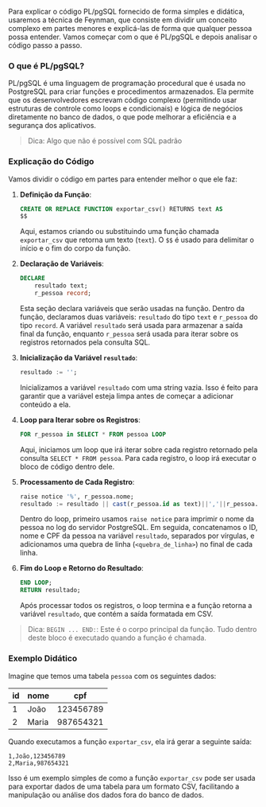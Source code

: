 Para explicar o código PL/pgSQL fornecido de forma simples e didática, usaremos a técnica de Feynman, que consiste em dividir um conceito complexo em partes menores e explicá-las de forma que qualquer pessoa possa entender. Vamos começar com o que é PL/pgSQL e depois analisar o código passo a passo.

### O que é PL/pgSQL?

PL/pgSQL é uma linguagem de programação procedural que é usada no PostgreSQL para criar funções e procedimentos armazenados. Ela permite que os desenvolvedores escrevam código complexo (permitindo usar estruturas de controle como loops e condicionais) e lógica de negócios diretamente no banco de dados, o que pode melhorar a eficiência e a segurança dos aplicativos.

> Dica:  Algo que não é possível com SQL padrão

### Explicação do Código

Vamos dividir o código em partes para entender melhor o que ele faz:

1. **Definição da Função**:
   ```sql
   CREATE OR REPLACE FUNCTION exportar_csv() RETURNS text AS
   $$
   ```
   Aqui, estamos criando ou substituindo uma função chamada `exportar_csv` que retorna um texto (`text`). O `$$` é usado para delimitar o início e o fim do corpo da função.

2. **Declaração de Variáveis**:
   ```sql
   DECLARE
       resultado text;
       r_pessoa record;
   ```
    Esta seção declara variáveis que serão usadas na função. Dentro da função, declaramos duas variáveis: `resultado` do tipo `text` e `r_pessoa` do tipo `record`. A variável `resultado` será usada para armazenar a saída final da função, enquanto `r_pessoa` será usada para iterar sobre os registros retornados pela consulta SQL.

3. **Inicialização da Variável `resultado`**:
   ```sql
   resultado := '';
   ```
   Inicializamos a variável `resultado` com uma string vazia. Isso é feito para garantir que a variável esteja limpa antes de começar a adicionar conteúdo a ela.

4. **Loop para Iterar sobre os Registros**:
   ```sql
   FOR r_pessoa in SELECT * FROM pessoa LOOP
   ```
   Aqui, iniciamos um loop que irá iterar sobre cada registro retornado pela consulta `SELECT * FROM pessoa`. Para cada registro, o loop irá executar o bloco de código dentro dele.

5. **Processamento de Cada Registro**:
   ```sql
   raise notice '%', r_pessoa.nome;
   resultado := resultado || cast(r_pessoa.id as text)||','||r_pessoa.nome||','||r_pessoa.cpf || '<quebra_de_linha>';
   ```
   Dentro do loop, primeiro usamos `raise notice` para imprimir o nome da pessoa no log do servidor PostgreSQL. Em seguida, concatenamos o ID, nome e CPF da pessoa na variável `resultado`, separados por vírgulas, e adicionamos uma quebra de linha (`<quebra_de_linha>`) no final de cada linha.

6. **Fim do Loop e Retorno do Resultado**:
   ```sql
   END LOOP;
   RETURN resultado;
   ```
   Após processar todos os registros, o loop termina e a função retorna a variável `resultado`, que contém a saída formatada em CSV.

> Dica:  `BEGIN ... END:`: Este é o corpo principal da função. Tudo dentro deste bloco é executado quando a função é chamada.   

### Exemplo Didático

Imagine que temos uma tabela `pessoa` com os seguintes dados:

| id | nome   | cpf       |
|----|--------|-----------|
| 1 | João   | 123456789 |
| 2 | Maria | 987654321 |

Quando executamos a função `exportar_csv`, ela irá gerar a seguinte saída:

```
1,João,123456789
2,Maria,987654321
```

Isso é um exemplo simples de como a função `exportar_csv` pode ser usada para exportar dados de uma tabela para um formato CSV, facilitando a manipulação ou análise dos dados fora do banco de dados.
